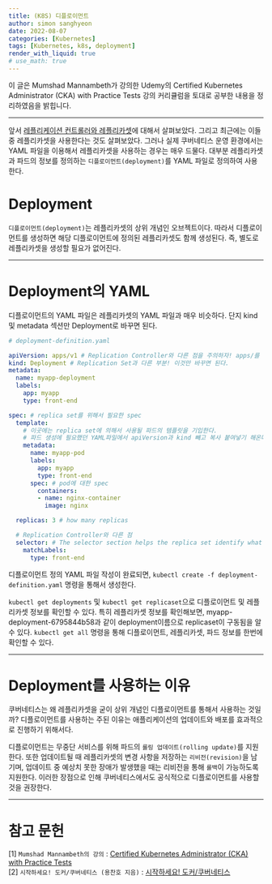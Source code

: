 ```yaml
---
title: (K8S) 디플로이먼트
author: simon sanghyeon
date: 2022-08-07
categories: [Kubernetes]
tags: [Kubernetes, k8s, deployment]
render_with_liquid: true
# use_math: true
---
```

이 글은 Mumshad Mannambeth가 강의한 Udemy의 Certified Kubernetes Administrator (CKA) with Practice Tests 강의 커리큘럼을 토대로 공부한 내용을 정리하였음을 밝힙니다.

---

앞서 [레플리케이션 컨트롤러와 레플리카셋](https://zerojsh00.github.io/posts/K8S_ReplicaSet/)에 대해서 살펴보았다.
그리고 최근에는 이들 중 레플리카셋을 사용한다는 것도 살펴보았다. 그러나 실제 쿠버네티스 운영 환경에서는 YAML 파일을 이용해서 레플리카셋을 사용하는 경우는 매우 드물다.
대부분 레플리카셋과 파드의 정보를 정의하는 `디플로이먼트(deployment)`를 YAML 파일로 정의하여 사용한다.

# Deployment
`디플로이먼트(deployment)`는 레플리카셋의 상위 개념인 오브젝트이다. 따라서 디플로이먼트를 생성하면 해당 디플로이먼트에 정의된 레플리카셋도 함께 생성된다. 즉, 별도로 레플리카셋을 생성할 필요가 없어진다.

---

# Deployment의 YAML
디플로이먼트의 YAML 파일은 레플리카셋의 YAML 파일과 매우 비슷하다. 단지 kind 및 metadata 섹션만 Deployment로 바꾸면 된다.

```yaml
# deployment-definition.yaml

apiVersion: apps/v1 # Replication Controller와 다른 점을 주의하자! apps/를 붙여야한다!
kind: Deployment # Replication Set과 다른 부분! 이것만 바꾸면 된다.
metadata:
  name: myapp-deployment
  labels:
    app: myapp
    type: front-end

spec: # replica set를 위해서 필요한 spec
  template:
    # 이곳에는 replica set에 의해서 사용될 파드의 템플릿을 기입한다.
    # 파드 생성에 필요했던 YAML파일에서 apiVersion과 kind 빼고 복사 붙여넣기 해온다.
    metadata:
      name: myapp-pod
      labels:
        app: myapp
        type: front-end
      spec: # pod에 대한 spec
        containers:
        - name: nginx-container
          image: nginx

  replicas: 3 # how many replicas

  # Replication Controller와 다른 점
  selector: # The selector section helps the replica set identify what pods fall under it.
    matchLabels:
      type: front-end
```

디플로이먼트 정의 YAML 파일 작성이 완료되면, `kubectl create -f deployment-definition.yaml` 명령을 통해서 생성한다.

`kubectl get deployments` 및 `kubectl get replicaset`으로 디플로이먼트 및 레플리카셋 정보를 확인할 수 있다.
특히 레플리카셋 정보를 확인해보면, myapp-deployment-6795844b58과 같이 deployment이름으로 replicaset이 구동됨을 알 수 있다.
`kubectl get all` 명령을 통해 디플로이먼트, 레플리카셋, 파드 정보를 한번에 확인할 수 있다.

---

# Deployment를 사용하는 이유
쿠버네티스는 왜 레플리카셋을 굳이 상위 개념인 디플로이먼트를 통해서 사용하는 것일까?
디플로이먼트를 사용하는 주된 이유는 애플리케이션의 업데이트와 배포를 효과적으로 진행하기 위해서다.

디플로이먼트는 무중단 서비스를 위해 파드의 `롤링 업데이트(rolling update)`를 지원한다.
또한 업데이트될 때 레플리카셋의 변경 사항을 저장하는 `리비전(revision)`을 남기며, 업데이트 중 예상치 못한 장애가 발생했을 때는 리비전을 통해 `롤백`이 가능하도록 지원한다.
이러한 장점으로 인해 쿠버네티스에서도 공식적으로 디플로이먼트를 사용할 것을 권장한다.

---

# 참고 문헌

[1] `Mumshad Mannambeth의 강의` : [Certified Kubernetes Administrator (CKA) with Practice Tests](https://www.udemy.com/course/certified-kubernetes-administrator-with-practice-tests/)<br>
[2] `시작하세요! 도커/쿠버네티스 (용찬호 지음)` : [시작하세요! 도커/쿠버네티스](http://www.yes24.com/Product/Goods/84927385)<br>
